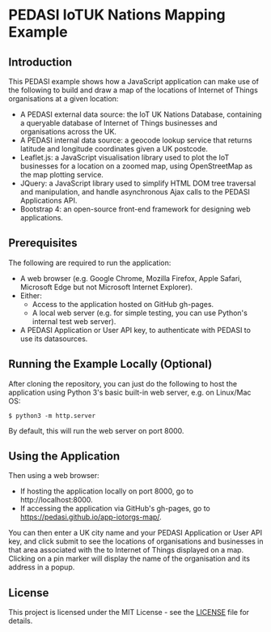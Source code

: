 # PEDASI IoTUK Nations Mapping Example

## Introduction

This PEDASI example shows how a JavaScript application can make use of the following to build and draw
a map of the locations of Internet of Things organisations at a given location:</p>

* A PEDASI external data source: the IoT UK Nations Database, containing a queryable database of
Internet of Things businesses and organisations across the UK.
* A PEDASI internal data source: a geocode lookup service that returns latitude and longitude
coordinates given a UK postcode.
* Leaflet.js: a JavaScript visualisation library used to plot the IoT businesses for a location on a
zoomed map, using OpenStreetMap as the map plotting service.
* JQuery: a JavaScript library used to simplify HTML DOM tree traversal and manipulation, and handle
asynchronous Ajax calls to the PEDASI Applications API.
* Bootstrap 4: an open-source front-end framework for designing web applications.

## Prerequisites

The following are required to run the application:

* A web browser (e.g. Google Chrome, Mozilla Firefox, Apple Safari, Microsoft Edge but not Microsoft
Internet Explorer).
* Either:
  * Access to the application hosted on GitHub gh-pages.
  * A local web server (e.g. for simple testing, you can use Python's internal test web server).
* A PEDASI Application or User API key, to authenticate with PEDASI to use its datasources.

## Running the Example Locally (Optional)

After cloning the repository, you can just do the following to host the application using Python 3's
basic built-in web server, e.g. on Linux/Mac OS:

```
$ python3 -m http.server
```

By default, this will run the web server on port 8000.

## Using the Application

Then using a web browser:

* If hosting the application locally on port 8000, go to http://localhost:8000.
* If accessing the application via GitHub's gh-pages, go to https://pedasi.github.io/app-iotorgs-map/.

You can then enter a UK city name and your PEDASI Application or User API key, and click submit to
see the locations of organisations and businesses in that area associated with the to Internet of
Things displayed on a map. Clicking on a pin marker will display the name of the organisation and
its address in a popup.

## License

This project is licensed under the MIT License - see the [LICENSE](LICENSE) file for details.
